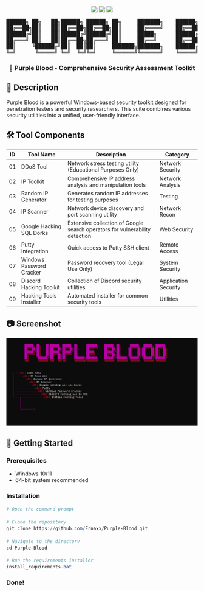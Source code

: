 <div align="center">
  <img src="https://img.shields.io/badge/Purple_Blood-v1.0-8A2BE2?style=for-the-badge&logo=windows-terminal&logoColor=white">
  <img src="https://img.shields.io/badge/Platform-Windows-0078D6?style=for-the-badge&logo=windows">
  <img src="https://img.shields.io/badge/License-EDUCATIONAL%20USE%20ONLY-important?style=for-the-badge">
</div>

<div align="center">
<pre>
██████╗ ██╗   ██╗██████╗ ██████╗ ██╗     ███████╗    ██████╗ ██╗      ██████╗  ██████╗ ██████╗ 
██╔══██╗██║   ██║██╔══██╗██╔══██╗██║     ██╔════╝    ██╔══██╗██║     ██╔═══██╗██╔═══██╗██╔══██╗
██████╔╝██║   ██║██████╔╝██████╔╝██║     █████╗      ██████╔╝██║     ██║   ██║██║   ██║██║  ██║
██╔═══╝ ██║   ██║██╔══██╗██╔═══╝ ██║     ██╔══╝      ██╔══██╗██║     ██║   ██║██║   ██║██║  ██║
██║     ╚██████╔╝██║  ██║██║     ███████╗███████╗    ██████╔╝███████╗╚██████╔╝╚██████╔╝██████╔╝
╚═╝      ╚═════╝ ╚═╝  ╚═╝╚═╝     ╚══════╝╚══════╝    ╚═════╝ ╚══════╝ ╚═════╝  ╚═════╝ ╚═════╝ 
</pre>

<h3>🔮 Purple Blood - Comprehensive Security Assessment Toolkit</h3>
</div>

## 📜 Description
Purple Blood is a powerful Windows-based security toolkit designed for penetration testers and security researchers. This suite combines various security utilities into a unified, user-friendly interface.

## 🛠️ Tool Components

| ID  | Tool Name                      | Description                                                                 | Category           |
|-----|--------------------------------|-----------------------------------------------------------------------------|--------------------|
| 01  | DDoS Tool                      | Network stress testing utility (Educational Purposes Only)                  | Network Security   |
| 02  | IP Toolkit                     | Comprehensive IP address analysis and manipulation tools                    | Network Analysis   |
| 03  | Random IP Generator            | Generates random IP addresses for testing purposes                          | Testing            |
| 04  | IP Scanner                     | Network device discovery and port scanning utility                          | Network Recon      |
| 05  | Google Hacking SQL Dorks       | Extensive collection of Google search operators for vulnerability detection | Web Security       |
| 06  | Putty Integration              | Quick access to Putty SSH client                                           | Remote Access      |
| 07  | Windows Password Cracker       | Password recovery tool (Legal Use Only)                                     | System Security    |
| 08  | Discord Hacking Toolkit        | Collection of Discord security utilities                                    | Application Security|
| 09  | Hacking Tools Installer        | Automated installer for common security tools                               | Utilities          |

## 📷 Screenshot
<div align="center">
  <img src="https://github.com/Frnaxx/Purple-Blood/blob/main/screenshot/Main.png">
</div>

## 🚀 Getting Started

### Prerequisites
- Windows 10/11
- 64-bit system recommended

### Installation
```powershell
# Open the command prompt

# Clone the repository
git clone https://github.com/Frnaxx/Purple-Blood.git

# Navigate to the directory
cd Purple-Blood

# Run the requirements installer
install_requirements.bat
```
### Done!
